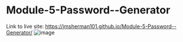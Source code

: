 # Module-5-Password--Generator

Link to live site: https://jmsherman101.github.io/Module-5-Password--Generator/
![image](https://user-images.githubusercontent.com/107636169/213033519-d57c7ce4-897d-4655-bd35-73aee18a5c85.png)
